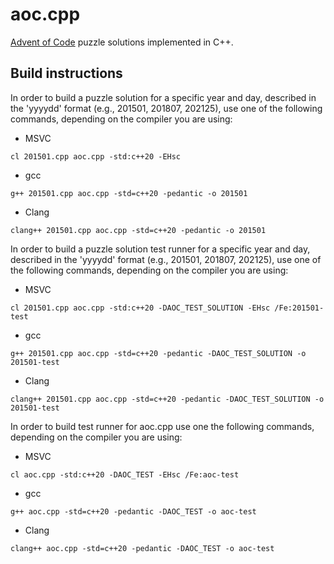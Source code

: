 # aoc.cpp
[Advent of Code](https://adventofcode.com/) puzzle solutions implemented in C++.


## Build instructions
In order to build a puzzle solution for a specific year and day, described in the 'yyyydd' format (e.g., 201501, 201807, 202125), use one of the following commands, depending on the compiler you are using:

- MSVC
```console
cl 201501.cpp aoc.cpp -std:c++20 -EHsc
```

- gcc
```console
g++ 201501.cpp aoc.cpp -std=c++20 -pedantic -o 201501
```

- Clang
```console
clang++ 201501.cpp aoc.cpp -std=c++20 -pedantic -o 201501
```

In order to build a puzzle solution test runner for a specific year and day, described in the 'yyyydd' format (e.g., 201501, 201807, 202125), use one of the following commands, depending on the compiler you are using:

- MSVC
```console
cl 201501.cpp aoc.cpp -std:c++20 -DAOC_TEST_SOLUTION -EHsc /Fe:201501-test
```

- gcc
```console
g++ 201501.cpp aoc.cpp -std=c++20 -pedantic -DAOC_TEST_SOLUTION -o 201501-test
```

- Clang
```console
clang++ 201501.cpp aoc.cpp -std=c++20 -pedantic -DAOC_TEST_SOLUTION -o 201501-test
```

In order to build test runner for aoc.cpp use one the following commands, depending on the compiler you are using:

- MSVC
```console
cl aoc.cpp -std:c++20 -DAOC_TEST -EHsc /Fe:aoc-test
```

- gcc
```console
g++ aoc.cpp -std=c++20 -pedantic -DAOC_TEST -o aoc-test
```

- Clang
```console
clang++ aoc.cpp -std=c++20 -pedantic -DAOC_TEST -o aoc-test
